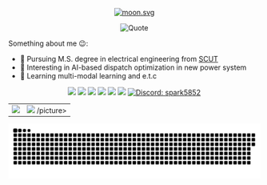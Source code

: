 <p align="center">
    <a align="center" href="https://moon-svg.minung.dev">
        <img src="https://moon-svg.minung.dev/moon.svg?theme=ray&rotate=0" alt="moon.svg" />
    </a>
<!--     <h1 align="center">Something about shinnnny</h1> -->
<!--     <h3 align="center">Quaruple Ns stand for quadruple SHINNY ☀️</h3> -->
</p>
<p align="center">
    <picture>
      <source media="(prefers-color-scheme: dark)" srcset="https://quotes-github-readme.vercel.app/api?type=horizontal&theme=nord&quote=Quaruple+Ns+stand+for+quadruple+SHINNY+%e2%98%80%ef%b8%8f&author=shinnnny&border=false" />
      <source media="(prefers-color-scheme: light)" srcset="https://quotes-github-readme.vercel.app/api?type=horizontal&theme=light&quote=Quaruple+Ns+stand+for+quadruple+SHINNY+%e2%98%80%ef%b8%8f&author=shinnnny&border=false" />
      <img alt="Quote" src="https://quotes-github-readme.vercel.app/api?type=horizontal&theme=light&quote=Quaruple+Ns+stand+for+quadruple+SHINNY+%e2%98%80%ef%b8%8f&author=shinnnny&border=false" />
    </picture>
</p>
  
<!-- This is the place where I opensource stuff and break things 😉: -->
Something about me 😉:

<!-- - 💼 Received B.S. degree in electrical engineering in 2022 from [SCUT](https://www.scut.edu.cn) -->
- 🔨 Pursuing M.S. degree in electrical engineering from [SCUT](https://www.scut.edu.cn)
- 🔭 Interesting in AI-based dispatch optimization in new power system
- 🌱 Learning multi-modal learning and e.t.c

<!-- Badges -->
<p align="center">
    <img src="https://komarev.com/ghpvc/?username=shinnnny" />
    <img src="https://img.shields.io/badge/LaTeX-47A141?style=flat-square&logo=LaTeX&logoColor=white" />
    <img src="https://img.shields.io/badge/VSCode-0078D4?style=flat-square&logo=visual%20studio%20code&logoColor=white" />
    <img src="https://img.shields.io/badge/-Python-black?style=flat-square&logo=Python" />
    <img src="https://img.shields.io/badge/PyCharm-000000.svg?&style=flat-square&logo=PyCharm&logoColor=white" />
    <img src="https://img.shields.io/badge/Vercel-000000?style=flat-square&logo=vercel&logoColor=white" />
    <a href="https://discordapp.com/users/spark5852" target="_blank">
        <img alt="Discord: spark5852" src="https://img.shields.io/badge/Discord-%235865F2.svg?style=flat-square&logo=discord&logoColor=white" />
    </a>
</p>

<table align="center">
<tbody align="center" valign="center">
<tr>
	<td>
                <picture>
                    <source srcset="https://github-readme-stats-ochre-eight-15.vercel.app/api?username=shinnnny&show_icons=true&theme=dark&hide_border=true" media="(prefers-color-scheme: dark)"    />
                    <source srcset="https://github-readme-stats-ochre-eight-15.vercel.app/api?username=shinnnny&show_icons=true&hide_border=true" media="(prefers-color-scheme: light), (prefers-color-scheme: no-preference)" />
                    <img src="https://github-readme-stats-ochre-eight-15.vercel.app/api?username=shinnnny&show_icons=true&hide_border=true" />
                </picture>
	</td>
	<td>
                <picture>
                    <source srcset="https://github-readme-stats-ochre-eight-15.vercel.app/api/top-langs/?username=shinnnny&layout=compact&hide_border=true&theme=dark" media="(prefers-color-scheme: dark)" />
                    <source srcset="https://github-readme-stats-ochre-eight-15.vercel.app/api/top-langs/?username=shinnnny&layout=compact&hide_border=true" media="(prefers-color-scheme: light), (prefers-color-scheme: no-preference)" />
                    <img src="https://github-readme-stats-ochre-eight-15.vercel.app/api/top-langs/?username=shinnnny&layout=compact&hide_border=true" />
                /picture>
	</td>
</tr>
</tbody>
</table>

<p align="center">
    <picture>
      <source media="(prefers-color-scheme: dark)" srcset="https://raw.githubusercontent.com/shinnnny/shinnnny/output/github-snake-dark.svg" />
      <source media="(prefers-color-scheme: light)" srcset="https://raw.githubusercontent.com/shinnnny/shinnnny/output/github-snake.svg" />
      <img alt="github-snake" src="https://raw.githubusercontent.com/shinnnny/shinnnny/output/github-snake.svg" />
    </picture>
</p>

